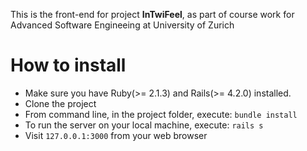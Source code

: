 This is the front-end for project **InTwiFeel**, as part of course work for Advanced Software Engineeing at University of Zurich

# How to install
- Make sure you have Ruby(>= 2.1.3) and Rails(>= 4.2.0) installed.
- Clone the project
- From command line, in the project folder, execute: ```bundle install```
- To run the server on your local machine, execute: ```rails s```
- Visit ```127.0.0.1:3000``` from your web browser
